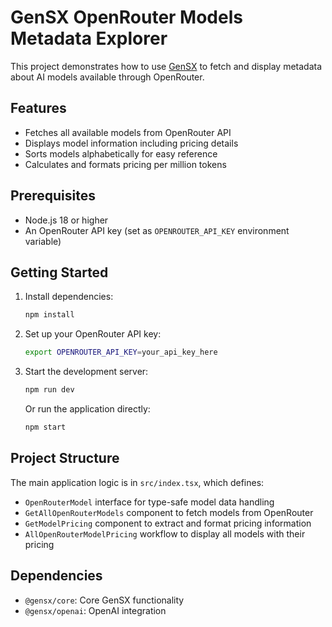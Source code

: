# GenSX OpenRouter Models Metadata Explorer

This project demonstrates how to use [GenSX](https://gensx.com) to fetch and display metadata about AI models available through OpenRouter.

## Features

- Fetches all available models from OpenRouter API
- Displays model information including pricing details
- Sorts models alphabetically for easy reference
- Calculates and formats pricing per million tokens

## Prerequisites

- Node.js 18 or higher
- An OpenRouter API key (set as `OPENROUTER_API_KEY` environment variable)

## Getting Started

1. Install dependencies:

   ```bash
   npm install
   ```

2. Set up your OpenRouter API key:

   ```bash
   export OPENROUTER_API_KEY=your_api_key_here
   ```

3. Start the development server:

   ```bash
   npm run dev
   ```

   Or run the application directly:

   ```bash
   npm start
   ```

## Project Structure

The main application logic is in `src/index.tsx`, which defines:

- `OpenRouterModel` interface for type-safe model data handling
- `GetAllOpenRouterModels` component to fetch models from OpenRouter
- `GetModelPricing` component to extract and format pricing information
- `AllOpenRouterModelPricing` workflow to display all models with their pricing

## Dependencies

- `@gensx/core`: Core GenSX functionality
- `@gensx/openai`: OpenAI integration
